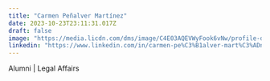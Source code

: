 ```yaml
---
title: "Carmen Peñalver Martínez"
date: 2023-10-23T23:11:31.017Z
draft: false
image: "https://media.licdn.com/dms/image/C4E03AQEVWyFook6vNw/profile-displayphoto-shrink_400_400/0/1577102683473?e=1703721600&v=beta&t=iu70ee5jB2zC9mcmxiNjcQcmzXuqmK8lvpRuEQ6r92A"
linkedin: "https://www.linkedin.com/in/carmen-pe%C3%B1alver-mart%C3%ADnez-b01555184/"
---
```

Alumni | Legal Affairs
